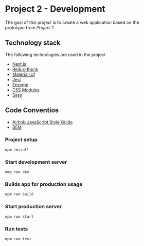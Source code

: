 # Project 2 - Development
The goal of this project is to create a web application based on the prototype from *Project 1*

## Technology stack
The following technologies are used in the project
* [Next.js](https://nextjs.org/)
* [Redux-thunk](https://github.com/reduxjs/redux-thunk)
* [Material-UI](https://material-ui.com/)
* [Jest](https://jestjs.io/)
* [Enzyme](https://enzymejs.github.io/enzyme/)
* [CSS Modules](https://github.com/css-modules/css-modules) 
* [Sass](https://sass-lang.com/)

## Code Conventios
* [Airbnb JavaScript Style Guide](https://github.com/airbnb/javascript)
* [BEM](http://getbem.com/)

### Project setup
```
npm install
```
### Start development server
```
nmp run dev
```
### Builds app for production usage
```
npm run build 
```
### Start production server
```
npm run start
```
### Run tests
```
npm run test
```
